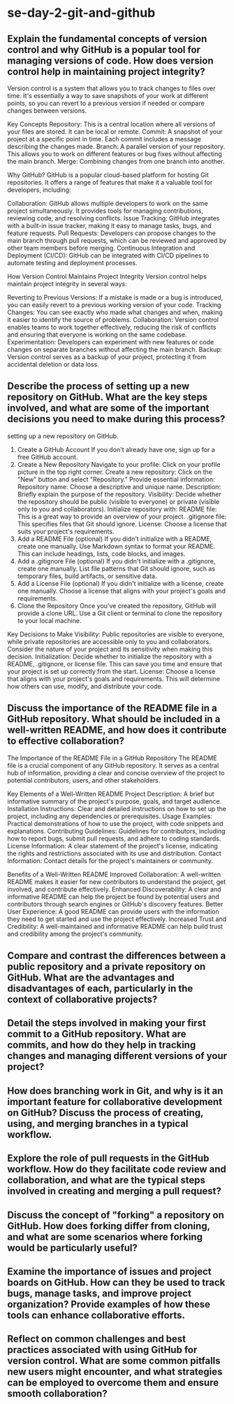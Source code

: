 # se-day-2-git-and-github
## Explain the fundamental concepts of version control and why GitHub is a popular tool for managing versions of code. How does version control help in maintaining project integrity?
Version control is a system that allows you to track changes to files over time. It's essentially a way to save snapshots of your work at different points, so you can revert to a previous version if needed or compare changes between versions.

Key Concepts
Repository: This is a central location where all versions of your files are stored. It can be local or remote.
Commit: A snapshot of your project at a specific point in time. Each commit includes a message describing the changes made.
Branch: A parallel version of your repository. This allows you to work on different features or bug fixes without affecting the main branch.
Merge: Combining changes from one branch into another.

Why GitHub?
GitHub is a popular cloud-based platform for hosting Git repositories. It offers a range of features that make it a valuable tool for developers, including:

Collaboration: GitHub allows multiple developers to work on the same project simultaneously. It provides tools for managing contributions, reviewing code, and resolving conflicts.
Issue Tracking: GitHub integrates with a built-in issue tracker, making it easy to manage tasks, bugs, and feature requests.
Pull Requests: Developers can propose changes to the main branch through pull requests, which can be reviewed and approved by other team members before merging.
Continuous Integration and Deployment (CI/CD): GitHub can be integrated with CI/CD pipelines to automate testing and deployment processes.

How Version Control Maintains Project Integrity
Version control helps maintain project integrity in several ways:

Reverting to Previous Versions: If a mistake is made or a bug is introduced, you can easily revert to a previous working version of your code.
Tracking Changes: You can see exactly who made what changes and when, making it easier to identify the source of problems.
Collaboration: Version control enables teams to work together effectively, reducing the risk of conflicts and ensuring that everyone is working on the same codebase.
Experimentation: Developers can experiment with new features or code changes on separate branches without affecting the main branch.
Backup: Version control serves as a backup of your project, protecting it from accidental deletion or data loss.
## Describe the process of setting up a new repository on GitHub. What are the key steps involved, and what are some of the important decisions you need to make during this process?
setting up a new repository on GitHub. 
 1. Create a GitHub Account
If you don't already have one, sign up for a free GitHub account.
2. Create a New Repository
Navigate to your profile: Click on your profile picture in the top right corner.
Create a new repository: Click on the "New" button and select "Repository."
Provide essential information:
Repository name: Choose a descriptive and unique name.
Description: Briefly explain the purpose of the repository.
Visibility: Decide whether the repository should be public (visible to everyone) or private (visible only to you and collaborators).
Initialize repository with:
README file: This is a great way to provide an overview of your project.
.gitignore file: This specifies files that Git should ignore.
License: Choose a license that suits your project's requirements.
3. Add a README File (optional)
If you didn't initialize with a README, create one manually.
Use Markdown syntax to format your README. This can include headings, lists, code blocks, and images.
4. Add a .gitignore File (optional)
If you didn't initialize with a .gitignore, create one manually.
List file patterns that Git should ignore, such as temporary files, build artifacts, or sensitive data.
5. Add a License File (optional)
If you didn't initialize with a license, create one manually.
Choose a license that aligns with your project's goals and requirements.
6. Clone the Repository
Once you've created the repository, GitHub will provide a clone URL.
Use a Git client or terminal to clone the repository to your local machine.

Key Decisions to Make
Visibility: Public repositories are visible to everyone, while private repositories are accessible only to you and collaborators. Consider the nature of your project and its sensitivity when making this decision.
Initialization: Decide whether to initialize the repository with a README, .gitignore, or license file. This can save you time and ensure that your project is set up correctly from the start.
License: Choose a license that aligns with your project's goals and requirements. This will determine how others can use, modify, and distribute your code.
## Discuss the importance of the README file in a GitHub repository. What should be included in a well-written README, and how does it contribute to effective collaboration?
The Importance of the README File in a GitHub Repository
The README file is a crucial component of any GitHub repository. It serves as a central hub of information, providing a clear and concise overview of the project to potential contributors, users, and other stakeholders.

Key Elements of a Well-Written README
Project Description: A brief but informative summary of the project's purpose, goals, and target audience.
Installation Instructions: Clear and detailed instructions on how to set up the project, including any dependencies or prerequisites.
Usage Examples: Practical demonstrations of how to use the project, with code snippets and explanations.
Contributing Guidelines: Guidelines for contributors, including how to report bugs, submit pull requests, and adhere to coding standards.
License Information: A clear statement of the project's license, indicating the rights and restrictions associated with its use and distribution.
Contact Information: Contact details for the project's maintainers or community.

Benefits of a Well-Written README
Improved Collaboration: A well-written README makes it easier for new contributors to understand the project, get involved, and contribute effectively.
Enhanced Discoverability: A clear and informative README can help the project be found by potential users and contributors through search engines or GitHub's discovery features.
Better User Experience: A good README can provide users with the information they need to get started and use the project effectively.
Increased Trust and Credibility: A well-maintained and informative README can help build trust and credibility among the project's community.
## Compare and contrast the differences between a public repository and a private repository on GitHub. What are the advantages and disadvantages of each, particularly in the context of collaborative projects?

## Detail the steps involved in making your first commit to a GitHub repository. What are commits, and how do they help in tracking changes and managing different versions of your project?

## How does branching work in Git, and why is it an important feature for collaborative development on GitHub? Discuss the process of creating, using, and merging branches in a typical workflow.

## Explore the role of pull requests in the GitHub workflow. How do they facilitate code review and collaboration, and what are the typical steps involved in creating and merging a pull request?

## Discuss the concept of "forking" a repository on GitHub. How does forking differ from cloning, and what are some scenarios where forking would be particularly useful?

## Examine the importance of issues and project boards on GitHub. How can they be used to track bugs, manage tasks, and improve project organization? Provide examples of how these tools can enhance collaborative efforts.

## Reflect on common challenges and best practices associated with using GitHub for version control. What are some common pitfalls new users might encounter, and what strategies can be employed to overcome them and ensure smooth collaboration?
